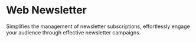 # Web Newsletter

Simplifies the management of newsletter subscriptions, effortlessly
 engage your audience through effective newsletter campaigns.
